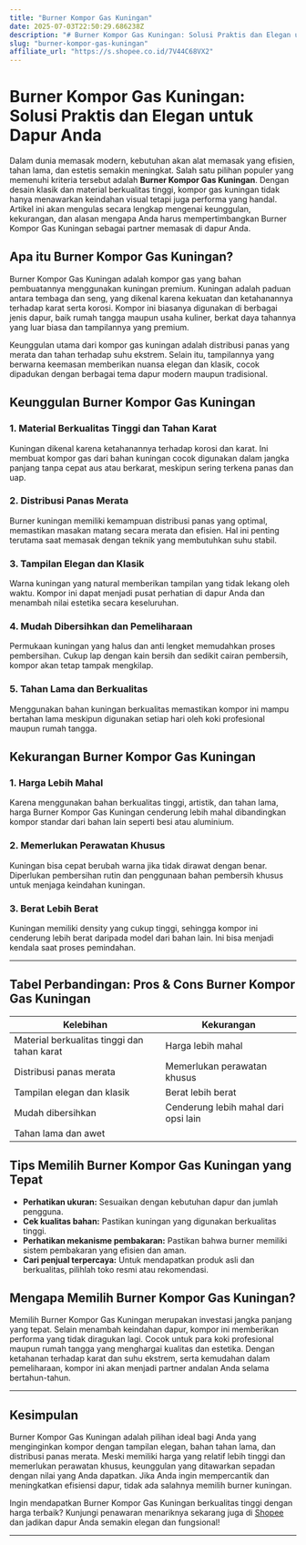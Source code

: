 ```yaml
---
title: "Burner Kompor Gas Kuningan"
date: 2025-07-03T22:50:29.686238Z
description: "# Burner Kompor Gas Kuningan: Solusi Praktis dan Elegan untuk Dapur Anda..."
slug: "burner-kompor-gas-kuningan"
affiliate_url: "https://s.shopee.co.id/7V44C68VX2"
---
```

# Burner Kompor Gas Kuningan: Solusi Praktis dan Elegan untuk Dapur Anda

Dalam dunia memasak modern, kebutuhan akan alat memasak yang efisien, tahan lama, dan estetis semakin meningkat. Salah satu pilihan populer yang memenuhi kriteria tersebut adalah **Burner Kompor Gas Kuningan**. Dengan desain klasik dan material berkualitas tinggi, kompor gas kuningan tidak hanya menawarkan keindahan visual tetapi juga performa yang handal. Artikel ini akan mengulas secara lengkap mengenai keunggulan, kekurangan, dan alasan mengapa Anda harus mempertimbangkan Burner Kompor Gas Kuningan sebagai partner memasak di dapur Anda.

## Apa itu Burner Kompor Gas Kuningan?

Burner Kompor Gas Kuningan adalah kompor gas yang bahan pembuatannya menggunakan kuningan premium. Kuningan adalah paduan antara tembaga dan seng, yang dikenal karena kekuatan dan ketahanannya terhadap karat serta korosi. Kompor ini biasanya digunakan di berbagai jenis dapur, baik rumah tangga maupun usaha kuliner, berkat daya tahannya yang luar biasa dan tampilannya yang premium.

Keunggulan utama dari kompor gas kuningan adalah distribusi panas yang merata dan tahan terhadap suhu ekstrem. Selain itu, tampilannya yang berwarna keemasan memberikan nuansa elegan dan klasik, cocok dipadukan dengan berbagai tema dapur modern maupun tradisional.

## Keunggulan Burner Kompor Gas Kuningan

### 1. Material Berkualitas Tinggi dan Tahan Karat
Kuningan dikenal karena ketahanannya terhadap korosi dan karat. Ini membuat kompor gas dari bahan kuningan cocok digunakan dalam jangka panjang tanpa cepat aus atau berkarat, meskipun sering terkena panas dan uap.

### 2. Distribusi Panas Merata
Burner kuningan memiliki kemampuan distribusi panas yang optimal, memastikan masakan matang secara merata dan efisien. Hal ini penting terutama saat memasak dengan teknik yang membutuhkan suhu stabil.

### 3. Tampilan Elegan dan Klasik
Warna kuningan yang natural memberikan tampilan yang tidak lekang oleh waktu. Kompor ini dapat menjadi pusat perhatian di dapur Anda dan menambah nilai estetika secara keseluruhan.

### 4. Mudah Dibersihkan dan Pemeliharaan
Permukaan kuningan yang halus dan anti lengket memudahkan proses pembersihan. Cukup lap dengan kain bersih dan sedikit cairan pembersih, kompor akan tetap tampak mengkilap.

### 5. Tahan Lama dan Berkualitas
Menggunakan bahan kuningan berkualitas memastikan kompor ini mampu bertahan lama meskipun digunakan setiap hari oleh koki profesional maupun rumah tangga.

## Kekurangan Burner Kompor Gas Kuningan

### 1. Harga Lebih Mahal
Karena menggunakan bahan berkualitas tinggi, artistik, dan tahan lama, harga Burner Kompor Gas Kuningan cenderung lebih mahal dibandingkan kompor standar dari bahan lain seperti besi atau aluminium.

### 2. Memerlukan Perawatan Khusus
Kuningan bisa cepat berubah warna jika tidak dirawat dengan benar. Diperlukan pembersihan rutin dan penggunaan bahan pembersih khusus untuk menjaga keindahan kuningan.

### 3. Berat Lebih Berat
Kuningan memiliki density yang cukup tinggi, sehingga kompor ini cenderung lebih berat daripada model dari bahan lain. Ini bisa menjadi kendala saat proses pemindahan.

---

## Tabel Perbandingan: Pros & Cons Burner Kompor Gas Kuningan

| Kelebihan                         | Kekurangan                                  |
|----------------------------------|---------------------------------------------|
| Material berkualitas tinggi dan tahan karat | Harga lebih mahal                         |
| Distribusi panas merata         | Memerlukan perawatan khusus               |
| Tampilan elegan dan klasik     | Berat lebih berat                        |
| Mudah dibersihkan               | Cenderung lebih mahal dari opsi lain    |
| Tahan lama dan awet             |                                     |

## Tips Memilih Burner Kompor Gas Kuningan yang Tepat

- **Perhatikan ukuran:** Sesuaikan dengan kebutuhan dapur dan jumlah pengguna.
- **Cek kualitas bahan:** Pastikan kuningan yang digunakan berkualitas tinggi.
- **Perhatikan mekanisme pembakaran:** Pastikan bahwa burner memiliki sistem pembakaran yang efisien dan aman.
- **Cari penjual terpercaya:** Untuk mendapatkan produk asli dan berkualitas, pilihlah toko resmi atau rekomendasi.

## Mengapa Memilih Burner Kompor Gas Kuningan?

Memilih Burner Kompor Gas Kuningan merupakan investasi jangka panjang yang tepat. Selain menambah keindahan dapur, kompor ini memberikan performa yang tidak diragukan lagi. Cocok untuk para koki profesional maupun rumah tangga yang menghargai kualitas dan estetika. Dengan ketahanan terhadap karat dan suhu ekstrem, serta kemudahan dalam pemeliharaan, kompor ini akan menjadi partner andalan Anda selama bertahun-tahun.

---

## Kesimpulan

Burner Kompor Gas Kuningan adalah pilihan ideal bagi Anda yang menginginkan kompor dengan tampilan elegan, bahan tahan lama, dan distribusi panas merata. Meski memiliki harga yang relatif lebih tinggi dan memerlukan perawatan khusus, keunggulan yang ditawarkan sepadan dengan nilai yang Anda dapatkan. Jika Anda ingin mempercantik dan meningkatkan efisiensi dapur, tidak ada salahnya memilih burner kuningan.

Ingin mendapatkan Burner Kompor Gas Kuningan berkualitas tinggi dengan harga terbaik? Kunjungi penawaran menariknya sekarang juga di [Shopee](https://s.shopee.co.id/7V44C68VX2) dan jadikan dapur Anda semakin elegan dan fungsional!

---